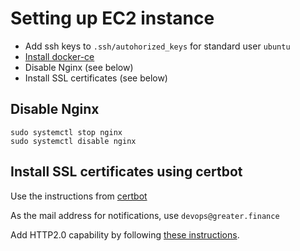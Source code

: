 # Setting up EC2 instance

* Add ssh keys to `.ssh/autohorized_keys` for standard user `ubuntu`
* [Install docker-ce](https://docs.docker.com/install/linux/docker-ce/ubuntu/#install-docker-ce)
* Disable Nginx \(see below\)
* Install SSL certificates \(see below\)

## Disable Nginx

```
sudo systemctl stop nginx 
sudo systemctl disable nginx 
```

## Install SSL certificates using certbot

Use the instructions from [certbot](https://certbot.eff.org/#ubuntuxenial-nginx)

As the mail address for notifications, use `devops@greater.finance`

Add HTTP2.0 capability by following [these instructions](https://www.bjornjohansen.no/enable-http2-on-nginx).




